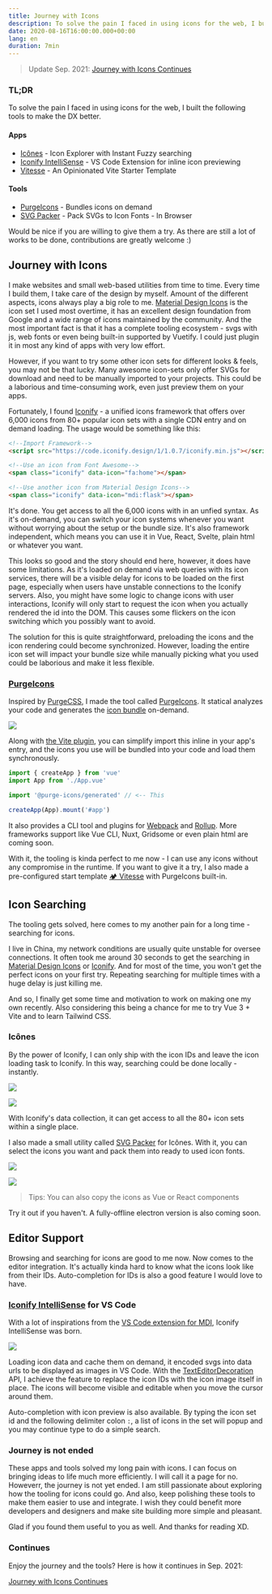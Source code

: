 ```yaml
---
title: Journey with Icons
description: To solve the pain I faced in using icons for the web, I built several tools to make the DX better.
date: 2020-08-16T16:00:00.000+00:00
lang: en
duration: 7min
---
```


> Update Sep. 2021: [Journey with Icons Continues](/journey-with-icons-continues)

### TL;DR

To solve the pain I faced in using icons for the web, I built the following tools to make the DX better.

#### Apps

* [Icônes](https://github.com/antfu/icones) - Icon Explorer with Instant Fuzzy searching
* [Iconify IntelliSense](https://github.com/antfu/vscode-iconify) - VS Code Extension for inline icon previewing
* [Vitesse](https://github.com/antfu/vitesse) - An Opinionated Vite Starter Template

#### Tools

* [PurgeIcons](https://github.com/antfu/purge-icons) - Bundles icons on demand
* [SVG Packer](https://github.com/antfu/svg-packer) - Pack SVGs to Icon Fonts - In Browser

Would be nice if you are willing to give them a try. As there are still a lot of works to be done, contributions are greatly welcome :)

## Journey with Icons

I make websites and small web-based utilities from time to time. Every time I build them, I take care of the design by myself. Amount of the different aspects, icons always play a big role to me. [Material Design Icons](https://materialdesignicons.com/) is the icon set I used most overtime, it has an excellent design foundation from Google and a wide range of icons maintained by the community. And the most important fact is that it has a complete tooling ecosystem - svgs with js, web fonts or even being built-in supported by Vuetify. I could just plugin it in most any kind of apps with very low effort.

However, if you want to try some other icon sets for different looks & feels, you may not be that lucky. Many awesome icon-sets only offer SVGs for download and need to be manually imported to your projects. This could be a laborious and time-consuming work, even just preview them on your apps.

Fortunately, I found [Iconify](https://iconify.design/) - a unified icons framework that offers over 6,000 icons from 80+ popular icon sets with a single CDN entry and on demand loading. The usage would be something like this:

```html
<!--Import Framework-->
<script src="https://code.iconify.design/1/1.0.7/iconify.min.js"></script>
```

```html
<!--Use an icon from Font Awesome-->
<span class="iconify" data-icon="fa:home"></span>

<!--Use another icon from Material Design Icons-->
<span class="iconify" data-icon="mdi:flask"></span>
```

It's done. You get access to all the 6,000 icons with in an unfied syntax. As it's on-demand, you can switch your icon systems whenever you want without worrying about the setup or the bundle size. It's also framework independent, which means you can use it in Vue, React, Svelte, plain html or whatever you want.

This looks so good and the story should end here, however, it does have some limitations. As it's loaded on demand via web queries with its icon services, there will be a visible delay for icons to be loaded on the first page, especially when users have unstable connections to the Iconify servers. Also, you might have some logic to change icons with user interactions, Iconify will only start to request the icon when you actually rendered the id into the DOM. This causes some flickers on the icon switching which you possibly want to avoid.

The solution for this is quite straightforward, preloading the icons and the icon rendering could become synchronized. However, loading the entire icon set will impact your bundle size while manually picking what you used could be laborious and make it less flexible.

### [PurgeIcons](https://github.com/antfu/purge-icons)

Inspired by [PurgeCSS](https://purgecss.com/), I made the tool called [PurgeIcons](https://github.com/antfu/purge-icons). It statical analyzes your code and generates the [icon bundle](https://docs.iconify.design/sources/bundles/) on-demand.

![](https://user-images.githubusercontent.com/11247099/89781398-ce625a80-db45-11ea-86bf-d50471c526b7.gif)

Along with [the Vite plugin](https://github.com/antfu/purge-icons/tree/master/packages/vite-plugin-purge-icons/README.md), you can simplify import this inline in your app's entry, and the icons you use will be bundled into your code and load them synchronously.

```ts
import { createApp } from 'vue'
import App from './App.vue'

import '@purge-icons/generated' // <-- This

createApp(App).mount('#app')
```

It also provides a CLI tool and plugins for [Webpack](https://github.com/antfu/purge-icons/tree/main/packages/purge-icons-webpack-plugin) and [Rollup](https://github.com/antfu/purge-icons/tree/main/packages/rollup-plugin-purge-icons). More frameworks support like Vue CLI, Nuxt, Gridsome or even plain html are coming soon.

With it, the tooling is kinda perfect to me now - I can use any icons without any compromise in the runtime. If you want to give it a try, I also made a pre-configured start template [🏕 Vitesse](https://github.com/antfu/vitesse) with PurgeIcons built-in.

## Icon Searching

The tooling gets solved, here comes to my another pain for a long time - searching for icons.

I live in China, my network conditions are usually quite unstable for oversee connections. It often took me around 30 seconds to get the searching in [Material Design Icons](https://materialdesignicons.com/) or [Iconify](https://iconify.design/). And for most of the time, you won't get the perfect icons on your first try. Repeating searching for multiple times with a huge delay is just killing me.

And so, I finally get some time and motivation to work on making one my own recently. Also considering this being a chance for me to try Vue 3 + Vite and to learn Tailwind CSS.

### Icônes

By the power of Iconify, I can only ship with the icon IDs and leave the icon loading task to Iconify. In this way, searching could be done locally - instantly.

![](https://github.com/antfu/icones/raw/master/screenshots/1.png)

![](https://github.com/antfu/icones/raw/master/screenshots/2.png)

With Iconify's data collection, it can get access to all the 80+ icon sets within a single place.

I also made a small utility called [SVG Packer](https://github.com/antfu/svg-packer) for Icônes. With it, you can select the icons you want and pack them into ready to used icon fonts. 

![](https://github.com/antfu/icones/raw/master/screenshots/5.png)

![](https://github.com/antfu/icones/raw/master/screenshots/3.png)

> Tips: You can also copy the icons as Vue or React components

Try it out if you haven't. A fully-offline electron version is also coming soon.

## Editor Support

Browsing and searching for icons are good to me now. Now comes to the editor integration. It's actually kinda hard to know what the icons look like from their IDs. Auto-completion for IDs is also a good feature I would love to have. 

### [Iconify IntelliSense](https://github.com/antfu/vscode-iconify) for VS Code

With a lot of inspirations from the [VS Code extension for MDI](https://github.com/lukas-tr/vscode-materialdesignicons-intellisense), Iconify IntelliSense was born.

![](https://github.com/antfu/vscode-iconify/raw/master/screenshots/preview-1.png)

Loading icon data and cache them on demand, it encoded svgs into data urls to be displayed as images in VS Code. With the [TextEditorDecoration](https://code.visualstudio.com/api/references/vscode-api#DecorationRenderOptions) API, I achieve the feature to replace the icon IDs with the icon image itself in place. The icons will become visible and editable when you move the cursor around them.

Auto-completion with icon preview is also available. By typing the icon set id and the following delimiter colon `:`, a list of icons in the set will popup and you may continue type to do a simple search.

### Journey is not ended

These apps and tools solved my long pain with icons. I can focus on bringing ideas to life much more efficiently. I will call it a page for no. Howeverr, the journey is not yet ended. I am still passionate about exploring how the tooling for icons could go. And also, keep polishing these tools to make them easier to use and integrate. I wish they could benefit more developers and designers and make site building more simple and pleasant. 

Glad if you found them useful to you as well. And thanks for reading XD.

### Continues

Enjoy the journey and the tools? Here is how it continues in Sep. 2021:

[Journey with Icons Continues](/journey-with-icons-continues)
